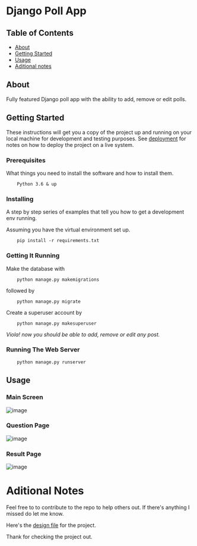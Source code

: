 # Django Poll App

## Table of Contents

- [About](#about)
- [Getting Started](#getting_started)
- [Usage](#usage)
- [Aditional notes](#aditional_notes)

## About <a name = "about"></a>

Fully featured Django poll app with the ability to add, remove or edit polls. 

## Getting Started <a name = "getting_started"></a>

These instructions will get you a copy of the project up and running on your local machine for development and testing purposes. See [deployment](#deployment) for notes on how to deploy the project on a live system.

### Prerequisites

What things you need to install the software and how to install them.

```
    Python 3.6 & up
```
### Installing

A step by step series of examples that tell you how to get a development env running.

Assuming you have the virtual environment set up.

```
    pip install -r requirements.txt
```
### Getting It Running<a name = "Getting_It_Running"></a>

Make the database with 

```
    python manage.py makemigrations
```

followed by 

```
    python manage.py migrate
```


Create a superuser account by 

```
    python manage.py makesuperuser
```

*Viola! now you should be able to add, remove or edit any post.*

### Running The Web Server
```
    python manage.py runserver
```


## Usage <a name = "usage"></a>

### Main Screen

![image](https://user-images.githubusercontent.com/74228240/144742890-dc0a0485-db52-462a-bd72-75a43ab01d5a.png)

### Question Page 
![image](https://user-images.githubusercontent.com/74228240/144742912-960b8169-7844-4eca-95ee-d1848c1e7789.png)

### Result Page
![image](https://user-images.githubusercontent.com/74228240/144742968-c352386e-b596-4f8e-a27a-5c7396fb2cc8.png)

# Aditional Notes <a name = "aditional_notes"></a>
Feel free to to contribute to the repo to help others out. 
If there's anything I missed do let me know.

Here's the [design file](PollsApp/Design/Poll-App.bsdesign) for the project.

Thank for checking the project out.








